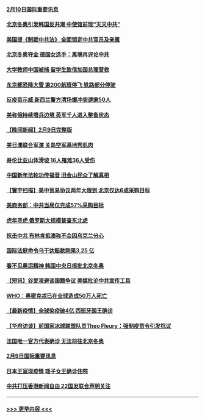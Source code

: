 #### [2月10日国际重要讯息](../pages/prog202/a103344529.md?t=02102050) 
#### [北京冬奥引发韩国反共潮 中使馆前现“天灭中共”](../pages/prog202/a103344513.md?t=02102050) 
#### [美国提《制裁中共法》 全面锁定中共官员及亲属](../pages/prog202/a103344476.md?t=02102050) 
#### [北京冬奥夺金 德国女选手：离境再评论中共](../pages/prog202/a103344450.md?t=02102050) 
#### [大学教师中国被捕 留学生致信加国总理营救](../pages/prog202/a103344433.md?t=02102050) 
#### [东京都恐降大雪 逾200航班停飞 铁路部分停驶](../pages/prog202/a103344417.md?t=02102050) 
#### [反疫苗示威 新西兰警方清场爆冲突逮逾50人](../pages/prog202/a103344392.md?t=02102050) 
#### [美称俄持续增兵边境 英军千人进入整备状态](../pages/prog202/a103344319.md?t=02102050) 
#### [【晚间新闻】2月9日完整版](../pages/prog202/a103344285.md?t=02102050) 
#### [美日澳联合军演 关岛空军基地秀肌肉](../pages/prog202/a103344030.md?t=02102050) 
#### [哥伦比亚山体滑坡 16人罹难36人受伤](../pages/prog202/a103344049.md?t=02102050) 
#### [中国新年法轮功传福音 旧金山民众了解真相](../pages/prog202/a103343695.md?t=02102050) 
#### [【寰宇扫描】美中贸易协议两年大限到 北京仅达6成采购目标](../pages/prog202/a103344044.md?t=02102050) 
#### [美商务部：中共当局仅完成57%采购目标](../pages/prog202/a103344107.md?t=02102050) 
#### [虎年寻虎 俄罗斯大规模普查东北虎](../pages/prog202/a103344082.md?t=02102050) 
#### [抗击中共 布林肯抵澳称不会因乌克兰分心](../pages/prog202/a103344116.md?t=02102050) 
#### [国际法庭命令乌干达赔款刚果3.25 亿](../pages/prog202/a103344105.md?t=02102050) 
#### [看不见奥运精神 韩国中央日报批北京冬奥](../pages/prog202/a103344100.md?t=02102050) 
#### [【短讯】谷爱凌避谈国籍争议 美媒批沦中共宣传工具](../pages/prog202/a103344076.md?t=02102050) 
#### [WHO：奥密克戎已在全球造成50万人死亡](../pages/prog202/a103344154.md?t=02102050) 
#### [【最新疫情】全球染疫破4亿 西班牙国王确诊](../pages/prog202/a103343904.md?t=02102050) 
#### [【华府访谈】前国家冰球联盟队员Theo Fleury：强制疫苗令引发抗议](../pages/prog202/a103343856.md?t=02102050) 
#### [法国唯一官方代表确诊 无法前往北京冬奥](../pages/prog202/a103343780.md?t=02102050) 
#### [2月9日国际重要讯息](../pages/prog202/a103343616.md?t=02102050) 
#### [日本王室现疫情 瑶子女王确诊住院](../pages/prog202/a103343604.md?t=02102050) 
#### [中共打压香港新闻自由   22国发联合声明关注](../pages/prog202/a103343481.md?t=02102050) 

----
#### [ >>> 更早内容 <<< ](../indexes/prog202-earlier.md)
